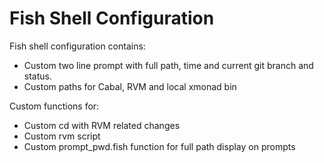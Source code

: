 Fish Shell Configuration
========================

Fish shell configuration contains:

  - Custom two line prompt with full path, time and current git branch and status.
  - Custom paths for Cabal, RVM and local xmonad bin
 
Custom functions for:

  - Custom cd with RVM related changes
  - Custom rvm script
  - Custom prompt_pwd.fish function for full path display on prompts
